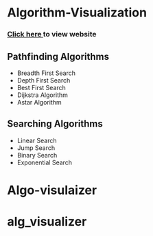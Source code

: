 # Algorithm-Visualization

### <a href = "www.google.com"> Click here </a> to view website

## Pathfinding Algorithms

* Breadth First Search
* Depth First Search
* Best First Search
* Dijkstra Algorithm
* Astar Algorithm

## Searching Algorithms

* Linear Search
* Jump Search
* Binary Search
* Exponential Search
# Algo-visulaizer
# alg_visualizer
